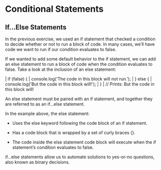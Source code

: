 # Conditional Statements

## If...Else Statements
In the previous exercise, we used an if statement that checked a condition to decide whether or not to run a block of code. In many cases, we’ll have code we want to run if our condition evaluates to false.

If we wanted to add some default behavior to the if statement, we can add an else statement
to run a block of code when the condition evaluates to false. Take a look at the inclusion of an else statement:

| if (false) {
|   console.log('The code in this block will not run.');
| } else {
|   console.log('But the code in this block will!');
| }
| // Prints: But the code in this block will!

An else statement must be paired with an if statement, and together they are referred to as an if...else statement.

In the example above, the else statement:

- Uses the else keyword following the code block of an if statement.

- Has a code block that is wrapped by a set of curly braces {}.

- The code inside the else statement code block will execute when the if statement’s condition evaluates to false.

if...else statements allow us to automate solutions to yes-or-no questions, also known as binary decisions.